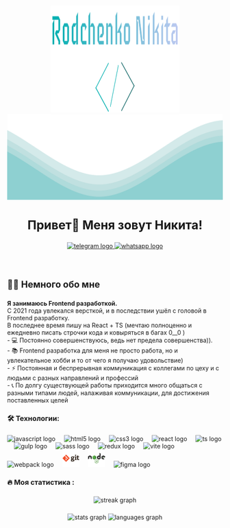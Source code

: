 <div id="header" align="center">
  <img src="https://raw.githubusercontent.com/bira10a/bira10a/master/logo.svg" width="300" height="250"/>
</div>

<img src="https://raw.githubusercontent.com/bira10a/bira10a/master/waves.svg" width="100%" height="200">

###

<h1 align="center">Привет👋 Меня зовут Никита!</h1>

###

###

<div align="center">
  <a href="https://t.me/@bira10a" target="_blank">
    <img src="https://img.shields.io/static/v1?message=Telegram&logo=telegram&label=&color=2CA5E0&logoColor=white&labelColor=&style=for-the-badge" height="25" alt="telegram logo"
  </a>
  
  <a href="https://wa.me/79004164193" target="_blank">
    <img src="https://img.shields.io/static/v1?message=WhatsApp&logo=whatsapp&label=&color=85f9ae&logoColor=white&labelColor=&style=for-the-badge" height="25" alt="whatsapp logo"  />
  </a>
</div>

###

<p align="center"><img src="https://komarev.com/ghpvc/?username=bira10a&style=flat-square&color=blue" alt=""></p>

###

<h2 align="left">👩‍💻  Немного обо мне</h3>

###

<p align="left"> <strong>Я занимаюсь Frontend разработкой.</strong><br> 
  С 2021 года увлекался версткой, и в последствии ушёл с головой в Frontend разработку. <br>
  В последнее время пишу на React + TS (мечтаю полноценно и ежедневно писать строчки кода и ковыряться в багах 0__0 )<br>
  - 💻 Постоянно совершенствуюсь, ведь нет предела совершенства)).<br>- 📚 Frontend разработка для меня не просто работа, но и увлекательное хобби и то от чего я получаю удовольствие)<br>- ⚡ Постоянная и беспрерывная коммуникация с коллегами по цеху и с людьми с разных направлений и профессий <br>- 📞 По долгу существующей работы приходится много общаться с разными типами людей, налаживая коммуникации, для достижения поставленных целей</p>

###

<h3 align="left">🛠 Технологии:</h3>

###

<div align="left">
  <img src="https://cdn.jsdelivr.net/gh/devicons/devicon/icons/javascript/javascript-original.svg" height="40" alt="javascript logo"  />
  <img width="12" />
  <img src="https://cdn.jsdelivr.net/gh/devicons/devicon/icons/html5/html5-original.svg" height="40" alt="html5 logo"  />
  <img width="12" />
  <img src="https://cdn.jsdelivr.net/gh/devicons/devicon/icons/css3/css3-original.svg" height="40" alt="css3 logo"  />
  <img width="12" />
  <img src="https://cdn.jsdelivr.net/gh/devicons/devicon/icons/react/react-original.svg" height="40" alt="react logo"  />
  <img width="12" />
  <img src="https://skillicons.dev/icons?i=ts" height="40" alt="ts logo"  />
  <img width="12" />
  <img src="https://cdn.simpleicons.org/gulp/b22222" height="40" alt="gulp logo"  />
  <img width="12" />
  <img src="https://cdn.simpleicons.org/sass/ea3b52" height="40" alt="sass logo"  />
  <img width="12" />
  <img src="https://cdn.simpleicons.org/redux/8DD6F9" height="40" alt="redux logo"  />
  <img width="12" />
  <img src="https://skillicons.dev/icons?i=vite" height="40" alt="vite logo"  />
  <img width="12" />
  <img src="https://cdn.simpleicons.org/webpack/8DD6F9" height="40" alt="webpack logo"  />
  <img width="12" />
   <img src="https://github.com/devicons/devicon/blob/master/icons/git/git-original-wordmark.svg" title="Git" **alt="Git" width="40" height="40"/>
  <img width="12" />
  <img src="https://github.com/devicons/devicon/blob/master/icons/nodejs/nodejs-original-wordmark.svg" title="NodeJS" alt="NodeJS" width="40" height="40"/>
  <img width="12" />
  <img src="https://skillicons.dev/icons?i=figma" height="40" alt="figma logo"  />
</div>

###
<h3 align="left">🔥   Моя статистика :</h3>

###

<div align="center">
  <img src="https://streak-stats.demolab.com?user=bira10a&locale=en&mode=daily&theme=dark&hide_border=false&border_radius=5&order=3" height="220" alt="streak graph"  />
</div>

###

<div align="center">
  <img src="https://github-readme-stats.vercel.app/api?username=bira10a&hide_title=false&hide_rank=false&show_icons=true&include_all_commits=true&count_private=true&disable_animations=false&theme=dracula&locale=en&hide_border=false&order=1" height="150" alt="stats graph"  />
  <img src="https://github-readme-stats.vercel.app/api/top-langs?username=bira10a&locale=en&hide_title=false&layout=compact&card_width=320&langs_count=5&theme=dracula&hide_border=false&order=2" height="150" alt="languages graph"  />
</div>

###

